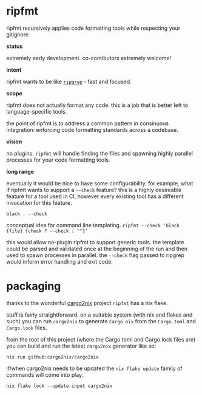 # ripfmt
ripfmt recursively applies code formatting tools while respecting your gitignore

**status**

extremely early development.
co-contibutors extremely welcome!

**intent**

ripfmt wants to be like [`ripgrep`](https://github.com/BurntSushi/ripgrep) - fast and focused.

**scope**

ripfmt does not actually format any code.
this is a job that is better left to language-specific tools.

the point of ripfmt is to address a common pattern in consinuous integration:
enforcing code formatting standards across a codebase.

**vision**

no plugins.
`ripfmt` will handle finding the files and spawning highly parallel processes for your code formatting tools.

**long range**

eventually it would be nice to have some configurability.
for example, what if ripfmt wants to support a `--check` feature?
this is a highly desireable feature for a tool used in CI,
however every existing tool has a different invocation for this feature.

`black . --check`

conceptual idea for command line templating.
`ripfmt --check 'black {file} {check ? --check : ""}'`

this would allow no-plugin ripfmt to support generic tools.
the template could be parsed and validated once at the beginning of the run and then used to spawn processes in parallel.
the `--check` flag passed to ripgrep would inform error handling and exit code.

# packaging

thanks to the wonderful [cargo2nix](https://github.com/cargo2nix/cargo2nix) project `ripfmt` has a nix flake.

stuff is fairly straightforward.
on a suitable system (with nix and flakes and such) you can run `cargo2nix` to generate `Cargo.nix` from the `Cargo.toml` and `Cargo.lock` files.

from the root of this project (where the Cargo.toml and Cargo.lock files are) you can build and run the latest `cargo2nix` generator like so:
```
nix run github:cargo2nix/cargo2nix
```

if/when cargo2nix needs to be updated the `nix flake update` family of commands will come into play.
```
nix flake lock --update-input cargo2nix
```

